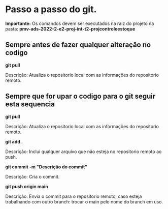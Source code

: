 # Passo a passo do git.

**Importante:** Os comandos devem ser executados na raiz do projeto na pasta: **pmv-ads-2022-2-e2-proj-int-t2-projcontroleestoque**

## Sempre antes de fazer qualquer alteração no codigo

**git pull**

Descrição: Atualiza o repositorio local com as informações do repositorio remoto.

## Sempre que for upar o codigo para o git seguir esta sequencia

**git pull**

Descrição: Atualiza o repositorio local com as informações do repositorio remoto.

**git add .**

Descrição: Inclui qualquer arquivo que não esteja no repositorio remoto ao push.

**git commit -m "Descrição do commit"**

Descrição: Cria o commit.

**git push origin main**

Descrição: Envia o commit para o repositorio remoto, caso esteja trabalhando com outro branch: trocar o main pelo nome do branch em uso.
